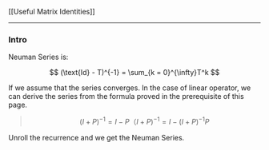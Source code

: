 [[Useful Matrix Identities]]

---
### **Intro**

Neuman Series is: 

$$
(\text{Id} - T)^{-1} = \sum_{k = 0}^{\infty}T^k
$$

If we assume that the series converges. In the case of linear operator, we can derive the series from the formula proved in the prerequisite of this page. 

> $$
> (I + P)^{-1} = I- P（I+ P)^{-1} = I - (I + P)^{-1}P \tag{1}
> $$

Unroll the recurrence and we get the Neuman Series. 
